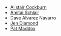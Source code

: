 * [Alistair Cockburn](http://alistair.cockburn.us/)
* [Amitai Schlair](http://www.schmonz.com)
* Dave Alvarez Navarro
* [Jen Diamond](https://github.com/jendiamond)
* [Pat Maddox](https://patmaddox.com)